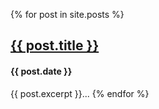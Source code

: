   {% for post in site.posts %}
      <h2><a href="{{ post.url }}">{{ post.title }}</a></h2>
      <h4>{{ post.date }}</h4>
      {{ post.excerpt }}...
  {% endfor %}
